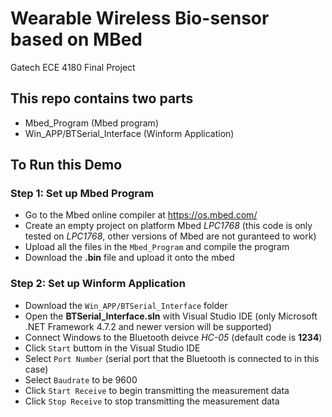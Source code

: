 # Wearable Wireless Bio-sensor based on MBed
Gatech ECE 4180 Final Project

## This repo contains two parts

* Mbed_Program (Mbed program)  
* Win_APP/BTSerial_Interface (Winform Application)


## To Run this Demo

### Step 1: Set up Mbed Program
* Go to the Mbed online compiler at https://os.mbed.com/  
* Create an empty project on platform Mbed *LPC1768*  (this code is only tested on *LPC1768*, other versions of Mbed are not guranteed to work)  
* Upload all the files in the ``` Mbed_Program ``` and compile the program  
* Download the **.bin** file and upload it onto the mbed  

### Step 2: Set up Winform Application
* Download the ``` Win_APP/BTSerial_Interface ``` folder
* Open the **BTSerial_Interface.sln** with Visual Studio IDE (only Microsoft .NET Framework 4.7.2 and newer version will be supported)  
* Connect Windows to the Bluetooth deivce *HC-05* (default code is **1234**)  
* Click ``` Start ``` buttom in the Visual Studio IDE  
* Select ``` Port Number ``` (serial port that the Bluetooth is connected to in this case)  
* Select ``` Baudrate ``` to be 9600
* Click ``` Start Receive ``` to begin transmitting the measurement data
* Click ``` Stop Receive ``` to stop transmitting the measurement data
